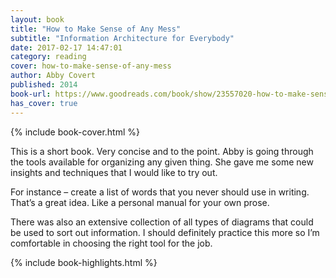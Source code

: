 ```yaml
---
layout: book
title: "How to Make Sense of Any Mess"
subtitle: "Information Architecture for Everybody"
date: 2017-02-17 14:47:01
category: reading
cover: how-to-make-sense-of-any-mess
author: Abby Covert
published: 2014
book-url: https://www.goodreads.com/book/show/23557020-how-to-make-sense-of-any-mess
has_cover: true
---
```

{% include book-cover.html %}

This is a short book. Very concise and to the point. Abby is going through the tools available for organizing any given thing. She gave me some new insights and techniques that I would like to try out.

For instance – create a list of words that you never should use in writing. That’s a great idea. Like a personal manual for your own prose.

There was also an extensive collection of all types of diagrams that could be used to sort out information. I should definitely practice this more so I’m comfortable in choosing the right tool for the job.

{% include book-highlights.html %}
